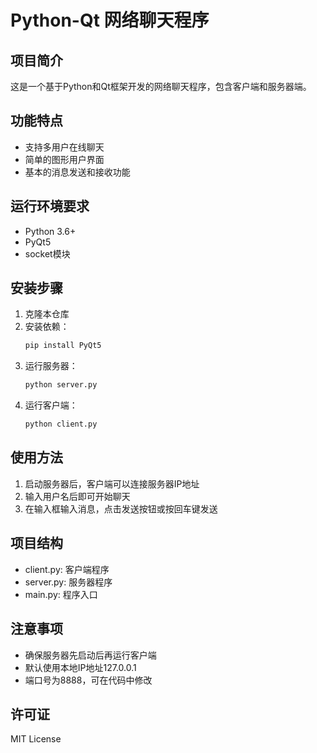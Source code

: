 # Python-Qt 网络聊天程序

## 项目简介
这是一个基于Python和Qt框架开发的网络聊天程序，包含客户端和服务器端。

## 功能特点
- 支持多用户在线聊天
- 简单的图形用户界面
- 基本的消息发送和接收功能

## 运行环境要求
- Python 3.6+
- PyQt5
- socket模块

## 安装步骤
1. 克隆本仓库
2. 安装依赖：
   ```bash
   pip install PyQt5
   ```
3. 运行服务器：
   ```bash
   python server.py
   ```
4. 运行客户端：
   ```bash
   python client.py
   ```

## 使用方法
1. 启动服务器后，客户端可以连接服务器IP地址
2. 输入用户名后即可开始聊天
3. 在输入框输入消息，点击发送按钮或按回车键发送

## 项目结构
- client.py: 客户端程序
- server.py: 服务器程序
- main.py: 程序入口

## 注意事项
- 确保服务器先启动后再运行客户端
- 默认使用本地IP地址127.0.0.1
- 端口号为8888，可在代码中修改

## 许可证
MIT License
